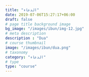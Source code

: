 ```yaml
---
title: "الدعاء"
date: 2019-07-06T15:27:17+06:00
draft: false
# page title background image
bg_image: "/images/ibun/img-12.jpg"
# meta description
description : "Dua"
# course thumbnail
image: "/images/ibun/dua.png"
# taxonomy
category: "الدعاء"
# type
type: "course"
---
```

